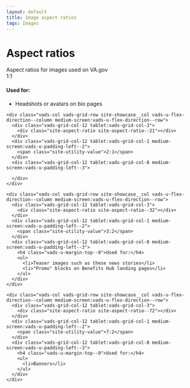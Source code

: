 ```yaml
---
layout: default
title: Image aspect ratios
tags: Images
---
```


# Aspect ratios


<div class="va-introtext">
Aspect ratios for images used on VA.gov
</div>

<div class="site-showcase">
  <div class="vads-grid-container vads-u-flex-direction--column">
    <div class="vads-col vads-grid-row site-showcase__col vads-u-flex-direction--column medium-screen:vads-u-flex-direction--row vads-u-border-top--0">
      <div class="vads-grid-col-12 tablet:vads-grid-col-3">
        <div class="site-aspect-ratio site-aspect-ratio--11"></div>
      </div>
      <div class="vads-grid-col-12 tablet:vads-grid-col-1 medium-screen:vads-u-padding-left--2">
        <span class="site-utility-value">1:1</span>
      </div>
      <div class="vads-grid-col-12 tablet:vads-grid-col-8 medium-screen:vads-u-padding-left--3">
        <h4 class="vads-u-margin-top--0">Used for:</h4>
        <ul>
          <li>Headshots or avatars on bio pages</li>
        </ul>
      </div>
    </div>

    <div class="vads-col vads-grid-row site-showcase__col vads-u-flex-direction--column medium-screen:vads-u-flex-direction--row">
      <div class="vads-grid-col-12 tablet:vads-grid-col-3">
        <div class="site-aspect-ratio site-aspect-ratio--21"></div>
      </div>
      <div class="vads-grid-col-12 tablet:vads-grid-col-1 medium-screen:vads-u-padding-left--2">
        <span class="site-utility-value">2:1</span>
      </div>
      <div class="vads-grid-col-12 tablet:vads-grid-col-8 medium-screen:vads-u-padding-left--3">

      </div>
    </div>

    <div class="vads-col vads-grid-row site-showcase__col vads-u-flex-direction--column medium-screen:vads-u-flex-direction--row">
      <div class="vads-grid-col-12 tablet:vads-grid-col-3">
        <div class="site-aspect-ratio site-aspect-ratio--32"></div>
      </div>
      <div class="vads-grid-col-12 tablet:vads-grid-col-1 medium-screen:vads-u-padding-left--2">
        <span class="site-utility-value">3:2</span>
      </div>
      <div class="vads-grid-col-12 tablet:vads-grid-col-8 medium-screen:vads-u-padding-left--3">
        <h4 class="vads-u-margin-top--0">Used for:</h4>
        <ul>
          <li>Teaser images such as these news stories</li>
          <li>"Promo" blocks on Benefits Hub landing pages</li>
        </ul>
      </div>
    </div>

    <div class="vads-col vads-grid-row site-showcase__col vads-u-flex-direction--column medium-screen:vads-u-flex-direction--row">
      <div class="vads-grid-col-12 tablet:vads-grid-col-3">
        <div class="site-aspect-ratio site-aspect-ratio--72"></div>
      </div>
      <div class="vads-grid-col-12 tablet:vads-grid-col-1 medium-screen:vads-u-padding-left--2">
        <span class="site-utility-value">7:2</span>
      </div>
      <div class="vads-grid-col-12 tablet:vads-grid-col-8 medium-screen:vads-u-padding-left--3">
        <h4 class="vads-u-margin-top--0">Used for:</h4>
        <ul>
          <li>Banners</li>
        </ul>
      </div>
    </div>
  </div>
</div>
